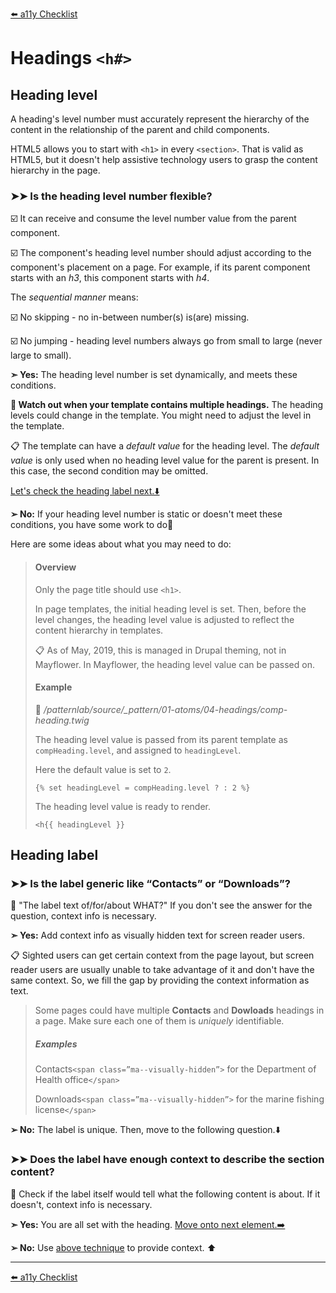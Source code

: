 [⬅️ a11y Checklist](a11y-checklist.md)

# Headings `<h#>`

## Heading level

A heading's level number must accurately represent the hierarchy of the content in the relationship of the parent and child components.

HTML5 allows you to start with `<h1>` in every `<section>`. That is valid as HTML5, but it doesn't help assistive technology users to grasp the content hierarchy in the page.

### ➤➤ Is the heading level number flexible?

☑️ It can receive and consume the level number value from the parent component.

☑️ The component's heading level number should adjust according to the component's placement on a page. For example, if its parent component starts with an *h3*, this component starts with *h4*.

The *sequential manner* means:

☑️ No skipping - no in-between number(s) is(are) missing.

☑️ No jumping - heading level numbers always go from small to large (never large to small).

<!--
- [ ] No backward - Numbers does NOT go down from large to small.
-->

**➣ Yes:** The heading level number is set dynamically, and meets these conditions.

**🛑 Watch out when your template contains multiple headings.** The heading levels could change in the template. You might need to adjust the level in the template.


📋 The template can have a *default value* for the heading level. The *default value* is only used when no heading level value for the parent is present. In this case, the second condition may be omitted.

[Let's check the heading label next.⬇️](#heading-label)

**➢ No:** If your heading level number is static or doesn't meet these conditions, you have some work to do💪

Here are some ideas about what you may need to do:

> #### Overview
>
> Only the page title should use `<h1>`.
>
> In page templates, the initial heading level is set. Then, before the level changes, the heading level value is adjusted to reflect the content hierarchy in templates.
>
> 📋 As of May, 2019, this is managed in Drupal theming, not in Mayflower.  In Mayflower, the heading level value can be passed on.
>
> #### Example
>
> 📄 */patternlab/source/_pattern/01-atoms/04-headings/comp-heading.twig*
>
> The heading level value is passed from its parent template as `compHeading.level`, and assigned to `headingLevel`.
>
> Here the default value is set to `2`.
> 
> ```{% set headingLevel = compHeading.level ? : 2 %}```
>
> The heading level value is ready to render.
>
> ```<h{{ headingLevel }}```
>


<a name="heading-label"></a>
## Heading label

### ➤➤ Is the label generic like “Contacts” or “Downloads”?

🤔 "The label text of/for/about WHAT?" If you don't see the answer for the question, context info is necessary.

<a name="context"></a>
**➣ Yes:** Add context info as visually hidden text for screen reader users.

📋 Sighted users can get certain context from the page layout, but screen reader users are usually unable to take advantage of it and don't have the same context. So, we fill the gap by providing the context information as text.

> Some pages could have multiple **Contacts** and **Dowloads** headings in a page. Make sure each one of them is *uniquely* identifiable.
> 
> ##### Examples
> Contacts`<span class=”ma--visually-hidden”>` for the Department of Health office`</span>`
>
> Downloads`<span class=”ma--visually-hidden”>`	 for the marine fishing license`</span>`

**➢ No:** The label is unique. Then, move to the following question.⬇️

### ➤➤ Does the label have enough context to describe the section content?

🤔 Check if the label itself would tell what the following content is about. If it doesn't, context info is necessary.

**➣ Yes:** You are all set with the heading. [Move onto next element.➡️](a11y-checklist.md)

**➢ No:** Use [above technique](#context) to provide context. ⬆️

---
[⬅️ a11y Checklist](a11y-checklist.md)
